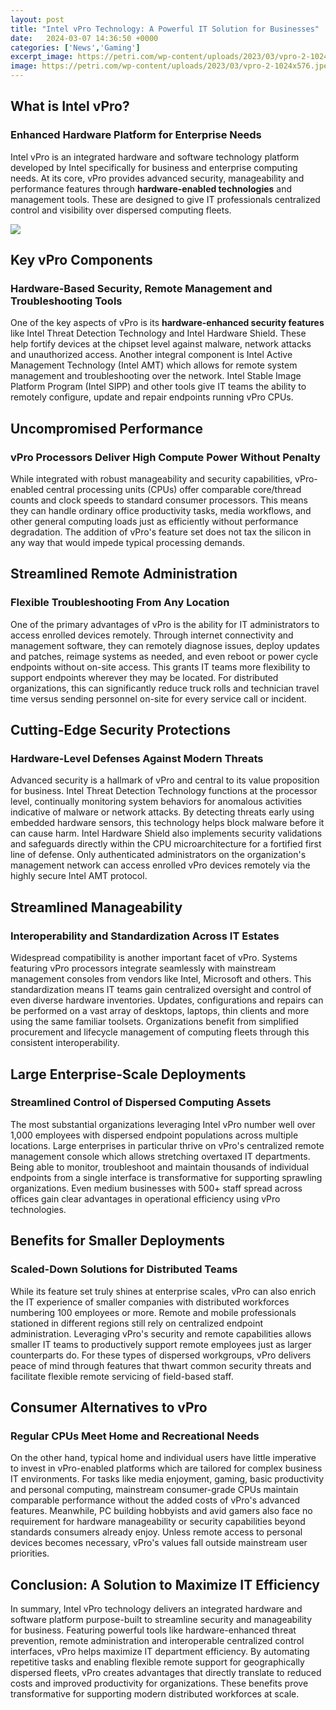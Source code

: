 ```yaml
---
layout: post
title: "Intel vPro Technology: A Powerful IT Solution for Businesses"
date:   2024-03-07 14:36:50 +0000
categories: ['News','Gaming']
excerpt_image: https://petri.com/wp-content/uploads/2023/03/vpro-2-1024x576.jpeg
image: https://petri.com/wp-content/uploads/2023/03/vpro-2-1024x576.jpeg
---
```


## What is Intel vPro? 
### Enhanced Hardware Platform for Enterprise Needs
Intel vPro is an integrated hardware and software technology platform developed by Intel specifically for business and enterprise computing needs. At its core, vPro provides advanced security, manageability and performance features through **hardware-enabled technologies** and management tools. These are designed to give IT professionals centralized control and visibility over dispersed computing fleets.

![](https://petri.com/wp-content/uploads/2023/03/vpro-2-1024x576.jpeg)
## Key vPro Components
### Hardware-Based Security, Remote Management and Troubleshooting Tools
One of the key aspects of vPro is its **hardware-enhanced security features** like Intel Threat Detection Technology and Intel Hardware Shield. These help fortify devices at the chipset level against malware, network attacks and unauthorized access. Another integral component is Intel Active Management Technology (Intel AMT) which allows for remote system management and troubleshooting over the network. Intel Stable Image Platform Program (Intel SIPP) and other tools give IT teams the ability to remotely configure, update and repair endpoints running vPro CPUs.
## Uncompromised Performance  
### vPro Processors Deliver High Compute Power Without Penalty
While integrated with robust manageability and security capabilities, vPro-enabled central processing units (CPUs) offer comparable core/thread counts and clock speeds to standard consumer processors. This means they can handle ordinary office productivity tasks, media workflows, and other general computing loads just as efficiently without performance degradation. The addition of vPro's feature set does not tax the silicon in any way that would impede typical processing demands.
## Streamlined Remote Administration
### Flexible Troubleshooting From Any Location
One of the primary advantages of vPro is the ability for IT administrators to access enrolled devices remotely. Through internet connectivity and management software, they can remotely diagnose issues, deploy updates and patches, reimage systems as needed, and even reboot or power cycle endpoints without on-site access. This grants IT teams more flexibility to support endpoints wherever they may be located. For distributed organizations, this can significantly reduce truck rolls and technician travel time versus sending personnel on-site for every service call or incident. 
## Cutting-Edge Security Protections  
### Hardware-Level Defenses Against Modern Threats
Advanced security is a hallmark of vPro and central to its value proposition for business. Intel Threat Detection Technology functions at the processor level, continually monitoring system behaviors for anomalous activities indicative of malware or network attacks. By detecting threats early using embedded hardware sensors, this technology helps block malware before it can cause harm. Intel Hardware Shield also implements security validations and safeguards directly within the CPU microarchitecture for a fortified first line of defense. Only authenticated administrators on the organization's management network can access enrolled vPro devices remotely via the highly secure Intel AMT protocol.
## Streamlined Manageability  
### Interoperability and Standardization Across IT Estates
Widespread compatibility is another important facet of vPro. Systems featuring vPro processors integrate seamlessly with mainstream management consoles from vendors like Intel, Microsoft and others. This standardization means IT teams gain centralized oversight and control of even diverse hardware inventories. Updates, configurations and repairs can be performed on a vast array of desktops, laptops, thin clients and more using the same familiar toolsets. Organizations benefit from simplified procurement and lifecycle management of computing fleets through this consistent interoperability.
## Large Enterprise-Scale Deployments
### Streamlined Control of Dispersed Computing Assets
The most substantial organizations leveraging Intel vPro number well over 1,000 employees with dispersed endpoint populations across multiple locations. Large enterprises in particular thrive on vPro's centralized remote management console which allows stretching overtaxed IT departments. Being able to monitor, troubleshoot and maintain thousands of individual endpoints from a single interface is transformative for supporting sprawling organizations. Even medium businesses with 500+ staff spread across offices gain clear advantages in operational efficiency using vPro technologies.
## Benefits for Smaller Deployments  
### Scaled-Down Solutions for Distributed Teams  
While its feature set truly shines at enterprise scales, vPro can also enrich the IT experience of smaller companies with distributed workforces numbering 100 employees or more. Remote and mobile professionals stationed in different regions still rely on centralized endpoint administration. Leveraging vPro's security and remote capabilities allows smaller IT teams to productively support remote employees just as larger counterparts do. For these types of dispersed workgroups, vPro delivers peace of mind through features that thwart common security threats and facilitate flexible remote servicing of field-based staff.
## Consumer Alternatives to vPro  
### Regular CPUs Meet Home and Recreational Needs
On the other hand, typical home and individual users have little imperative to invest in vPro-enabled platforms which are tailored for complex business IT environments. For tasks like media enjoyment, gaming, basic productivity and personal computing, mainstream consumer-grade CPUs maintain comparable performance without the added costs of vPro's advanced features. Meanwhile, PC building hobbyists and avid gamers also face no requirement for hardware manageability or security capabilities beyond standards consumers already enjoy. Unless remote access to personal devices becomes necessary, vPro's values fall outside mainstream user priorities.
## Conclusion: A Solution to Maximize IT Efficiency
In summary, Intel vPro technology delivers an integrated hardware and software platform purpose-built to streamline security and manageability for business. Featuring powerful tools like hardware-enhanced threat prevention, remote administration and interoperable centralized control interfaces, vPro helps maximize IT department efficiency. By automating repetitive tasks and enabling flexible remote support for geographically dispersed fleets, vPro creates advantages that directly translate to reduced costs and improved productivity for organizations. These benefits prove transformative for supporting modern distributed workforces at scale.